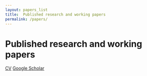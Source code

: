```yaml
---
layout: papers_list
title:  Published research and working papers
permalink: /papers/
---
```


# Published research and working papers



<div class="d-flex justify-content-around fg-info bg-light">
  <a class="btn btn-outline-primary" align="center" href="/cv/">CV</a>
  <a class="btn btn-outline-primary" align="center" href="https://scholar.google.com/citations?user=Rny0DIkAAAAJ&hl=en">Google Scholar</a>
</div>
